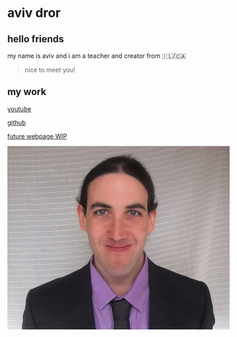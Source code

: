 # aviv dror

## hello friends

my name is aviv and i am a teacher and creator from :israel:/:canada:

> nice to meet you!

## my work

[youtube](https://www.youtube.com/channel/UCDc3QB1JAx8YrSOJdJ3E5-g)

[github](https://github.com/aviv82)

[future webpage WIP](https://aviv82.github.io/Homepage/)

![Aviv Dror](https://raw.githubusercontent.com/lab-antwerp-1/group-2/main/pix/AvivDrorresized.jpg)
